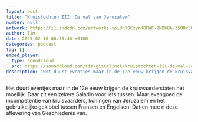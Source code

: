 ```yaml
---
layout: post
title: "Kruistochten III: De val van Jeruzalem"
number: null
artwork: https://i1.sndcdn.com/artworks-xpiUh70CzynKDPWF-2NBb8A-t500x500.png
author: Tim
date: 2025-02-16 08:30:46 +0100
categories: podcast
tag: []
embed_player:
  type: soundcloud
  src: https://soundcloud.com/tim-gistelinck/kruistochten-iii-de-val-van-jeruzalem
description: "Het duurt eventjes maar in de 12e eeuw krijgen de kruisvaarderstaten het moeilijk."
---
```

Het duurt eventjes maar in de 12e eeuw krijgen de kruisvaarderstaten het moeilijk. Daar zit een zekere Saladin voor iets tussen. Maar evengoed de incompetentie van kruisvaarders, koningen van Jeruzalem en het gebruikelijke gekibbel tussen Fransen en Engelsen. Dat en mee ri  deze aflevering van Geschiedenis van.